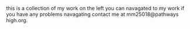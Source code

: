 this is a collection of my work on the left you can navagated to my work if you have any problems navagating contact me at mm25018@pathways high.org.
